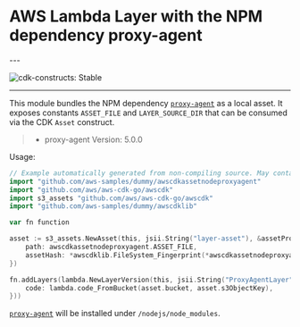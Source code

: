 # AWS Lambda Layer with the NPM dependency proxy-agent

<!--BEGIN STABILITY BANNER-->---


![cdk-constructs: Stable](https://img.shields.io/badge/cdk--constructs-stable-success.svg?style=for-the-badge)

---
<!--END STABILITY BANNER-->

This module bundles the NPM dependency [`proxy-agent`](https://www.npmjs.com/package/proxy-agent)
as a local asset. It exposes constants `ASSET_FILE` and `LAYER_SOURCE_DIR` that can be consumed
via the CDK `Asset` construct.

> * proxy-agent Version: 5.0.0

Usage:

```go
// Example automatically generated from non-compiling source. May contain errors.
import "github.com/aws-samples/dummy/awscdkassetnodeproxyagent"
import "github.com/aws/aws-cdk-go/awscdk"
import s3_assets "github.com/aws/aws-cdk-go/awscdk"
import "github.com/aws-samples/dummy/awscdklib"

var fn function

asset := s3_assets.NewAsset(this, jsii.String("layer-asset"), &assetProps{
	path: awscdkassetnodeproxyagent.ASSET_FILE,
	assetHash: *awscdklib.FileSystem_Fingerprint(*awscdkassetnodeproxyagent.LAYER_SOURCE_DIR),
})

fn.addLayers(lambda.NewLayerVersion(this, jsii.String("ProxyAgentLayer"), &layerVersionProps{
	code: lambda.code_FromBucket(asset.bucket, asset.s3ObjectKey),
}))
```

[`proxy-agent`](https://www.npmjs.com/package/proxy-agent) will be installed under `/nodejs/node_modules`.
